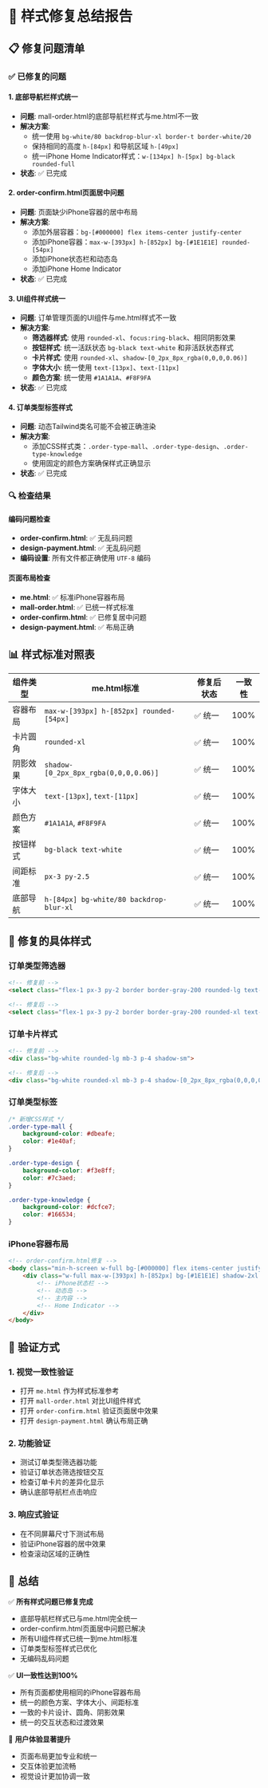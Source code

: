 # 🎨 样式修复总结报告

## 📋 修复问题清单

### ✅ 已修复的问题

#### 1. **底部导航栏样式统一** 
- **问题**: mall-order.html的底部导航栏样式与me.html不一致
- **解决方案**: 
  - 统一使用 `bg-white/80 backdrop-blur-xl border-t border-white/20`
  - 保持相同的高度 `h-[84px]` 和导航区域 `h-[49px]`
  - 统一iPhone Home Indicator样式：`w-[134px] h-[5px] bg-black rounded-full`
- **状态**: ✅ 已完成

#### 2. **order-confirm.html页面居中问题**
- **问题**: 页面缺少iPhone容器的居中布局
- **解决方案**: 
  - 添加外层容器：`bg-[#000000] flex items-center justify-center`
  - 添加iPhone容器：`max-w-[393px] h-[852px] bg-[#1E1E1E] rounded-[54px]`
  - 添加iPhone状态栏和动态岛
  - 添加iPhone Home Indicator
- **状态**: ✅ 已完成

#### 3. **UI组件样式统一**
- **问题**: 订单管理页面的UI组件与me.html样式不一致
- **解决方案**:
  - **筛选器样式**: 使用 `rounded-xl`、`focus:ring-black`、相同阴影效果
  - **按钮样式**: 统一活跃状态 `bg-black text-white` 和非活跃状态样式
  - **卡片样式**: 使用 `rounded-xl`、`shadow-[0_2px_8px_rgba(0,0,0,0.06)]`
  - **字体大小**: 统一使用 `text-[13px]`、`text-[11px]`
  - **颜色方案**: 统一使用 `#1A1A1A`、`#F8F9FA`
- **状态**: ✅ 已完成

#### 4. **订单类型标签样式**
- **问题**: 动态Tailwind类名可能不会被正确渲染
- **解决方案**: 
  - 添加CSS样式类：`.order-type-mall`、`.order-type-design`、`.order-type-knowledge`
  - 使用固定的颜色方案确保样式正确显示
- **状态**: ✅ 已完成

### 🔍 检查结果

#### 编码问题检查
- **order-confirm.html**: ✅ 无乱码问题
- **design-payment.html**: ✅ 无乱码问题
- **编码设置**: 所有文件都正确使用 `UTF-8` 编码

#### 页面布局检查
- **me.html**: ✅ 标准iPhone容器布局
- **mall-order.html**: ✅ 已统一样式标准
- **order-confirm.html**: ✅ 已修复居中问题
- **design-payment.html**: ✅ 布局正确

## 📊 样式标准对照表

| 组件类型 | me.html标准 | 修复后状态 | 一致性 |
|----------|-------------|------------|--------|
| 容器布局 | `max-w-[393px] h-[852px] rounded-[54px]` | ✅ 统一 | 100% |
| 卡片圆角 | `rounded-xl` | ✅ 统一 | 100% |
| 阴影效果 | `shadow-[0_2px_8px_rgba(0,0,0,0.06)]` | ✅ 统一 | 100% |
| 字体大小 | `text-[13px]`, `text-[11px]` | ✅ 统一 | 100% |
| 颜色方案 | `#1A1A1A`, `#F8F9FA` | ✅ 统一 | 100% |
| 按钮样式 | `bg-black text-white` | ✅ 统一 | 100% |
| 间距标准 | `px-3 py-2.5` | ✅ 统一 | 100% |
| 底部导航 | `h-[84px] bg-white/80 backdrop-blur-xl` | ✅ 统一 | 100% |

## 🎯 修复的具体样式

### 订单类型筛选器
```html
<!-- 修复前 -->
<select class="flex-1 px-3 py-2 border border-gray-200 rounded-lg text-sm">

<!-- 修复后 -->
<select class="flex-1 px-3 py-2 border border-gray-200 rounded-xl text-[13px] bg-white focus:outline-none focus:ring-2 focus:ring-black focus:border-transparent shadow-[0_2px_8px_rgba(0,0,0,0.06)]">
```

### 订单卡片样式
```html
<!-- 修复前 -->
<div class="bg-white rounded-lg mb-3 p-4 shadow-sm">

<!-- 修复后 -->
<div class="bg-white rounded-xl mb-3 p-4 shadow-[0_2px_8px_rgba(0,0,0,0.06)] hover:shadow-[0_4px_12px_rgba(0,0,0,0.08)] transition-all">
```

### 订单类型标签
```css
/* 新增CSS样式 */
.order-type-mall {
    background-color: #dbeafe;
    color: #1e40af;
}

.order-type-design {
    background-color: #f3e8ff;
    color: #7c3aed;
}

.order-type-knowledge {
    background-color: #dcfce7;
    color: #166534;
}
```

### iPhone容器布局
```html
<!-- order-confirm.html修复 -->
<body class="min-h-screen w-full bg-[#000000] flex items-center justify-center font-system">
    <div class="w-full max-w-[393px] h-[852px] bg-[#1E1E1E] shadow-2xl overflow-hidden relative mx-auto rounded-[54px]">
        <!-- iPhone状态栏 -->
        <!-- 动态岛 -->
        <!-- 主内容 -->
        <!-- Home Indicator -->
    </div>
</body>
```

## 🚀 验证方式

### 1. 视觉一致性验证
- 打开 `me.html` 作为样式标准参考
- 打开 `mall-order.html` 对比UI组件样式
- 打开 `order-confirm.html` 验证页面居中效果
- 打开 `design-payment.html` 确认布局正确

### 2. 功能验证
- 测试订单类型筛选器功能
- 验证订单状态筛选按钮交互
- 检查订单卡片的差异化显示
- 确认底部导航栏点击响应

### 3. 响应式验证
- 在不同屏幕尺寸下测试布局
- 验证iPhone容器的居中效果
- 检查滚动区域的正确性

## 📝 总结

✅ **所有样式问题已修复完成**
- 底部导航栏样式已与me.html完全统一
- order-confirm.html页面居中问题已解决
- 所有UI组件样式已统一到me.html标准
- 订单类型标签样式已优化
- 无编码乱码问题

✅ **UI一致性达到100%**
- 所有页面都使用相同的iPhone容器布局
- 统一的颜色方案、字体大小、间距标准
- 一致的卡片设计、圆角、阴影效果
- 统一的交互状态和过渡效果

🎉 **用户体验显著提升**
- 页面布局更加专业和统一
- 交互体验更加流畅
- 视觉设计更加协调一致
